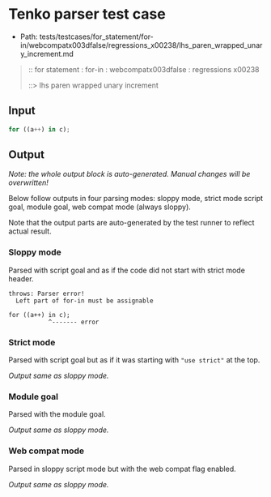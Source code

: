 # Tenko parser test case

- Path: tests/testcases/for_statement/for-in/webcompatx003dfalse/regressions_x00238/lhs_paren_wrapped_unary_increment.md

> :: for statement : for-in : webcompatx003dfalse : regressions x00238
>
> ::> lhs paren wrapped unary increment

## Input

`````js
for ((a++) in c);
`````

## Output

_Note: the whole output block is auto-generated. Manual changes will be overwritten!_

Below follow outputs in four parsing modes: sloppy mode, strict mode script goal, module goal, web compat mode (always sloppy).

Note that the output parts are auto-generated by the test runner to reflect actual result.

### Sloppy mode

Parsed with script goal and as if the code did not start with strict mode header.

`````
throws: Parser error!
  Left part of for-in must be assignable

for ((a++) in c);
           ^------- error
`````

### Strict mode

Parsed with script goal but as if it was starting with `"use strict"` at the top.

_Output same as sloppy mode._

### Module goal

Parsed with the module goal.

_Output same as sloppy mode._

### Web compat mode

Parsed in sloppy script mode but with the web compat flag enabled.

_Output same as sloppy mode._
